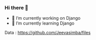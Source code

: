 ### Hi there 👋

- 🔭 I’m currently working on Django
- 🌱 I’m currently learning Django

Data : https://github.com/Jeevasimba/files
